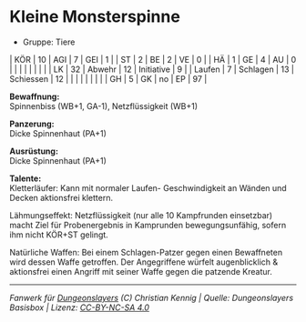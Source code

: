 # Kleine Monsterspinne  
- Gruppe: Tiere  

| KÖR    | 10 | AGI      | 7  | GEI        | 1  |
| ST     | 2  | BE       | 2  | VE         | 0  |
| HÄ     | 1  | GE       | 4  | AU         | 0  |
|        |    |          |    |            |    |
| LK     | 32 | Abwehr   | 12 | Initiative | 9  |
| Laufen | 7  | Schlagen | 13 | Schiessen  | 12 |
|        |    |          |    |            |    |
| GH     | 5  | GK       | no | EP         | 97 |


**Bewaffnung:**  
Spinnenbiss (WB+1, GA-1), Netzflüssigkeit (WB+1)

**Panzerung:**  
Dicke Spinnenhaut (PA+1)

**Ausrüstung:**  
Dicke Spinnenhaut (PA+1)

**Talente:**  
Kletterläufer: Kann mit normaler Laufen- Geschwindigkeit an Wänden und Decken aktionsfrei klettern.

Lähmungseffekt: Netzflüssigkeit (nur alle 10 Kampfrunden einsetzbar) macht Ziel für Probenergebnis in Kamprunden bewegungsunfähig, sofern ihm nicht KÖR+ST gelingt.

Natürliche Waffen: Bei einem Schlagen-Patzer gegen einen Bewaffneten wird dessen Waffe getroffen. Der Angegriffene würfelt augenblicklich & aktionsfrei einen Angriff mit seiner Waffe gegen die patzende Kreatur.





___
*Fanwerk für [Dungeonslayers](https://www.dungeonslayers.net/) (C) Christian Kennig | Quelle: Dungeonslayers Basisbox | Lizenz: [CC-BY-NC-SA 4.0](https://creativecommons.org/licenses/by-nc-sa/4.0/deed.de)*